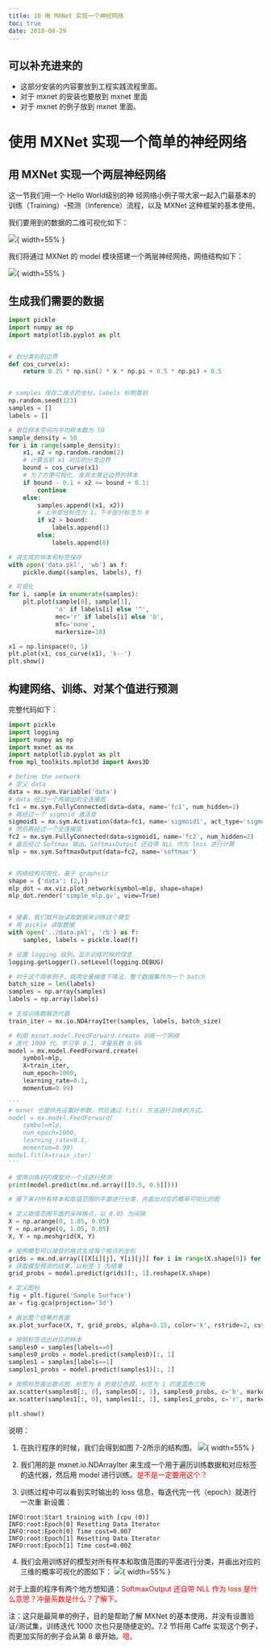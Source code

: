 ```yaml
---
title: 10 用 MXNet 实现一个神经网络
toc: true
date: 2018-08-29
---
```


## 可以补充进来的

- 这部分安装的内容要放到工程实践流程里面。
- 对于 mxnet 的安装也要放到 mxnet 里面
- 对于 mxnet 的例子放到 mxnet 里面。



# 使用 MXNet 实现一个简单的神经网络

## 用 MXNet 实现一个两层神经网络


这一节我们用一个 Hello World级别的神 经网络小例子带大家一起入门最基本的训练（Training）-预测（Inference）流程，以及 MXNet 这种框架的基本使用。

我们要用到的数据的二维可视化如下：

![](http://images.iterate.site/blog/image/180831/7FFJ7AFIkm.png?imageslim){ width=55% }

我们将通过 MXNet 的 model 模块搭建一个两层神经网络，网络结构如下：

![](http://images.iterate.site/blog/image/180831/2ba909hiCc.png?imageslim){ width=55% }


## 生成我们需要的数据

```python
import pickle
import numpy as np
import matplotlib.pyplot as plt


# 划分类别的边界
def cos_curve(x):
    return 0.25 * np.sin(2 * x * np.pi + 0.5 * np.pi) + 0.5


# samples 保存二维点的坐标，labels 标明类别
np.random.seed(123)
samples = []
labels = []

# 单位样本空间内平均样本数为 50
sample_density = 50
for i in range(sample_density):
    x1, x2 = np.random.random(2)
    # 计算当前 x1 对应的分类边界
    bound = cos_curve(x1)
    # 为了方便可视化，舍弃太靠近边界的样本
    if bound - 0.1 < x2 <= bound + 0.1:
        continue
    else:
        samples.append((x1, x2))
        # 上半部分标签为 1，下半部分标签为 0
        if x2 > bound:
            labels.append(1)
        else:
            labels.append(0)

# 讲生成的样本和标签保存
with open('data.pkl', 'wb') as f:
    pickle.dump((samples, labels), f)

# 可视化
for i, sample in enumerate(samples):
    plt.plot(sample[0], sample[1],
             'o' if labels[i] else '^',
             mec='r' if labels[i] else 'b',
             mfc='none',
             markersize=10)

x1 = np.linspace(0, 1)
plt.plot(x1, cos_curve(x1), 'k--')
plt.show()
```

## 构建网络、训练、对某个值进行预测

完整代码如下：

```python
import pickle
import logging
import numpy as np
import mxnet as mx
import matplotlib.pyplot as plt
from mpl_toolkits.mplot3d import Axes3D

# Define the network
# 定义 data
data = mx.sym.Variable('data')
# data 经过一个两输出的全连接层
fc1 = mx.sym.FullyConnected(data=data, name='fc1', num_hidden=2)
# 再经过一个 sigmoid 激活层
sigmoid1 = mx.sym.Activation(data=fc1, name='sigmoid1', act_type='sigmoid')
# 然后再经过一个全连接层
fc2 = mx.sym.FullyConnected(data=sigmoid1, name='fc2', num_hidden=2)
# 最后经过 Softmax 输出，SoftmaxOutput 还自带 NLL 作为 loss 进行计算
mlp = mx.sym.SoftmaxOutput(data=fc2, name='softmax')


# 网络结构可视化，基于 graphviz
shape = {'data': (2,)}
mlp_dot = mx.viz.plot_network(symbol=mlp, shape=shape)
mlp_dot.render('simple_mlp.gv', view=True)


# 接着，我们就开始读取数据来训练这个模型
# 用 pickle 读取数据
with open('../data.pkl', 'rb') as f:
    samples, labels = pickle.load(f)

# 设置 logging 级别，显示训练时候的信息
logging.getLogger().setLevel(logging.DEBUG)

# 对于这个简单例子，就用全量梯度下降法，整个数据集作为一个 batch
batch_size = len(labels)
samples = np.array(samples)
labels = np.array(labels)

# 生成训练数据迭代器
train_iter = mx.io.NDArrayIter(samples, labels, batch_size)

# 利用 mxnet.model.FeedForward.create 训练一个网络
# 迭代 1000 代，学习率 0.1，冲量系数 0.99
model = mx.model.FeedForward.create(
    symbol=mlp,
    X=train_iter,
    num_epoch=1000,
    learning_rate=0.1,
    momentum=0.99)

'''
# mxnet 也提供先设置好参数，然后通过 fit() 方法进行训练的方式。
model = mx.model.FeedForward(
    symbol=mlp,
    num_epoch=1000,
    learning_rate=0.1,
    momentum=0.99)
model.fit(X=train_iter)
'''

# 使用训练好的模型对一个点进行预测
print(model.predict(mx.nd.array([[0.5, 0.5]])))

# 接下来对所有样本和取值范围的平面进行分类，并画出对应的概率可视化的图

# 定义取值范围平面的采样格点，以 0.05 为间隔
X = np.arange(0, 1.05, 0.05)
Y = np.arange(0, 1.05, 0.05)
X, Y = np.meshgrid(X, Y)

# 按照模型可以接受的格式生成每个格点的坐标
grids = mx.nd.array([[X[i][j], Y[i][j]] for i in range(X.shape[0]) for j in range(X.shape[1])])
# 获取模型预测的结果，以标签 1 为结果
grid_probs = model.predict(grids)[:, 1].reshape(X.shape)

# 定义图标
fig = plt.figure('Sample Surface')
ax = fig.gca(projection='3d')

# 画出整个结果的表面
ax.plot_surface(X, Y, grid_probs, alpha=0.15, color='k', rstride=2, cstride=2, lw=0.5)

# 按照标签选出对应的样本
samples0 = samples[labels==0]
samples0_probs = model.predict(samples0)[:, 1]
samples1 = samples[labels==1]
samples1_probs = model.predict(samples1)[:, 1]

# 按照标签画出散点图，标签为 0 的是红色圆，标签为 1 的是蓝色三角
ax.scatter(samples0[:, 0], samples0[:, 1], samples0_probs, c='b', marker='^', s=50)
ax.scatter(samples1[:, 0], samples1[:, 1], samples1_probs, c='r', marker='o', s=50)

plt.show()
```

说明：

1. 在执行程序的时候，我们会得到如图 7-2所示的结构图。
  ![](http://images.iterate.site/blog/image/180831/g95g1gk0BC.png?imageslim){ width=55% }

2. 我们用的是 mxnet.io.NDArrayIter 来生成一个用于遍历训练数据和对应标签的迭代器，然后用 model 进行训练。<span style="color:red;">是不是一定要用这个？</span>

3. 训练过程中可以看到实时输出的 loss 信息，每迭代完一代（epoch）就进行一次重 新设置：
```
INFO:root:Start training with [cpu (0)]
INFO:root:Epoch[0] Resetting Data Iterator
INFO:root:Epoch[0] Time cost=0.007
INFO:root:Epoch[1] Resetting Data Iterator
INFO:root:Epoch[1] Time cost=0.002
```

4. 我们会用训练好的模型对所有样本和取值范围的平面进行分类，并画出对应的三维的概率可视化的图如下：
  ![](http://images.iterate.site/blog/image/180831/AcJGk9GCl5.png?imageslim){ width=55% }

对于上面的程序有两个地方想知道：<span style="color:red;">SoftmaxOutput 还自带 NLL 作为 loss 是什么意思？冲量系数是什么？了解下。</span>


注：这只是最简单的例子，目的是帮助了解 MXNet 的基本使用，并没有设置验证/测试集，训练迭代 1000 次也只是随便定的。7.2 节将用 Caffe 实现这个例子，而更加实际的例子会从第 8 章开始。<span style="color:red;">嗯。</span>
